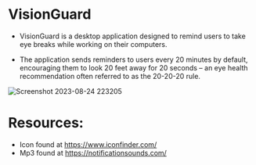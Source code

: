 # VisionGuard
* VisionGuard is a desktop application designed to remind users to take eye breaks while working on their computers. 

* The application sends reminders to users every 20 minutes by default, encouraging them to look 20 feet away for 20 seconds – an eye health recommendation often referred to as the 20-20-20 rule.


![Screenshot 2023-08-24 223205](https://github.com/bjralphs/VisionGuard_Windows.Desktop.Application/assets/38300718/0b0101b0-5b83-4643-aa93-158b5a715909)

# Resources: 

* Icon found at https://www.iconfinder.com/
* Mp3 found at https://notificationsounds.com/
